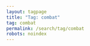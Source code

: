 ```yaml
---
layout: tagpage
title: "Tag: combat"
tag: combat
permalink: /search/tag/combat
robots: noindex
---
```

